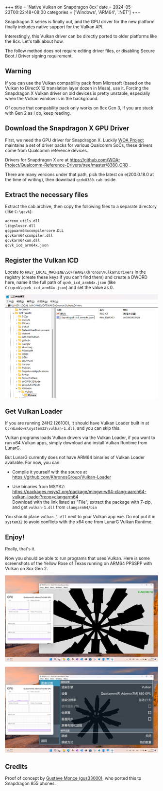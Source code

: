+++
title = 'Native Vulkan on Snapdragon 8cx'
date = 2024-05-23T00:22:48+08:00
categories = ['Windows', 'ARM64', '.NET']
+++


Snapdragon X series is finally out, and the GPU driver for the new platform finally includes native support for the Vulkan API.

Interestingly, this Vulkan driver can be directly ported to older platforms like the 8cx. Let's talk about how.

The follow method does not require editing driver files, or disabling Secure Boot / Driver signing requirement.

## Warning

If you can use the Vulkan compability pack from Microsoft (based on the Vulkan to DirectX 12 translation layer dozen in Mesa), use it. Forcing the Snapdragon X Vulkan driver on old devices is pretty unstable, especially when the Vulkan window is in the background.

Of course that compability pack only works on 8cx Gen 3, if you are stuck with Gen 2 as I do, keep reading.

## Download the Snapdragon X GPU Driver

First, we need the GPU driver for Snapdragon X. Luckily [WOA Project](https://github.com/WOA-Project) maintains a set of driver packs for various Qualcomm SoCs, these drivers come from Qualcomm reference devices.

Drivers for Snapdragon X are at https://github.com/WOA-Project/Qualcomm-Reference-Drivers/tree/master/8380_CRD .

There are many versions under that path, pick the latest on e(200.0.18.0 at the time of writing), then download `qcdx8380.cab` inside. 

## Extract the necessary files

Extract the cab archive, then copy the following files to a separate directory (like `C:\qcvk`):

```
adreno_utils.dll
libgsluser.dll
qcgpuarm64xcompilercore.DLL
qcvkarm64xcompiler.dll
qcvkarm64xum.dll
qcvk_icd_arm64x.json
```

## Register the Vulkan ICD

Locate to `HKEY_LOCAL_MACHINE\SOFTWARE\Khronos\Vulkan\Drivers` in the registry (create these keys if you can't find them) and create a DWORD here, name it the full path of `qcvk_icd_arm64x.json` (like `C:\qcvk\qcvk_icd_arm64x.json`) and set the value as 0.

![Register the ICD in registry](registry.png)

## Get Vulkan Loader

If you are running 24H2 (26100), it should have Vulkan Loader built in at `C:\Windows\system32\vulkan-1.dll`, and you can skip this.

Vulkan programs loads Vulkan drivers via the Vulkan Loader, if you want to run x64 Vulkan apps, simply download and install Vulkan Runtime from LunarG.

But LunarG currently does not have ARM64 binaries of Vulkan Loader available. For now, you can:

- Compile it yourself with the source at https://github.com/KhronosGroup/Vulkan-Loader

- Use binaries from MSYS2: https://packages.msys2.org/package/mingw-w64-clang-aarch64-vulkan-loader?repo=clangarm64 \
Download with the link listed as "File", extract the package with 7-zip, and get `vulkan-1.dll` from `clangarm64/bin`

You should place `vulkan-1.dll` next to your Vulkan app exe. Do not put it in `system32` to avoid conflicts with the x64 one from LunarG Vulkan Runtime.

## Enjoy!

Really, that's it.

Now you should be able to run programs that uses Vulkan. Here is some screenshots of the Yellow Rose of Texas running on ARM64 PPSSPP with Vulkan on 8cx Gen 2.

![PPSSPP screenshot 1](ppsspp-1.png)

![PPSSPP screenshot 2](ppsspp-2.png)

## Credits

Proof of concept by [Gustave Monce (gus33000)](https://github.com/gus33000), who ported this to Snapdragon 855 phones.